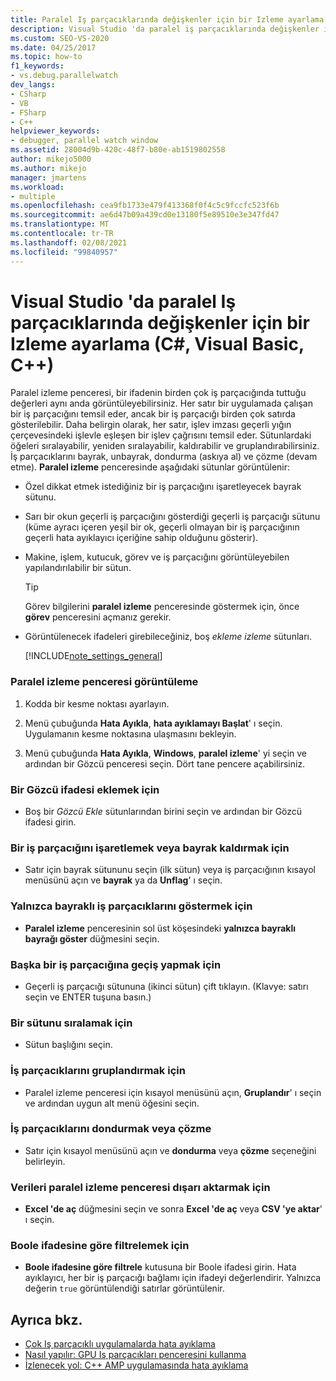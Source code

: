 ```yaml
---
title: Paralel Iş parçacıklarında değişkenler için bir Izleme ayarlama | Microsoft Docs
description: Visual Studio 'da paralel iş parçacıklarında değişkenler için bir izleme ayarlayın. Aynı anda birden çok iş parçacığında bir ifadenin tuttuğu değerleri görüntüler.
ms.custom: SEO-VS-2020
ms.date: 04/25/2017
ms.topic: how-to
f1_keywords:
- vs.debug.parallelwatch
dev_langs:
- CSharp
- VB
- FSharp
- C++
helpviewer_keywords:
- debugger, parallel watch window
ms.assetid: 28004d9b-420c-48f7-b80e-ab1519802558
author: mikejo5000
ms.author: mikejo
manager: jmartens
ms.workload:
- multiple
ms.openlocfilehash: cea9fb1733e479f413368f0f4c5c9fccfc523f6b
ms.sourcegitcommit: ae6d47b09a439cd0e13180f5e89510e3e347fd47
ms.translationtype: MT
ms.contentlocale: tr-TR
ms.lasthandoff: 02/08/2021
ms.locfileid: "99840957"
---
```

# <a name="set-a-watch-on-variables-in-parallel-threads-in-visual-studio-c-visual-basic-c"></a>Visual Studio 'da paralel Iş parçacıklarında değişkenler için bir Izleme ayarlama (C#, Visual Basic, C++)
Paralel izleme penceresi, bir ifadenin birden çok iş parçacığında tuttuğu değerleri aynı anda görüntüleyebilirsiniz. Her satır bir uygulamada çalışan bir iş parçacığını temsil eder, ancak bir iş parçacığı birden çok satırda gösterilebilir. Daha belirgin olarak, her satır, işlev imzası geçerli yığın çerçevesindeki işlevle eşleşen bir işlev çağrısını temsil eder. Sütunlardaki öğeleri sıralayabilir, yeniden sıralayabilir, kaldırabilir ve gruplandırabilirsiniz. İş parçacıklarını bayrak, unbayrak, dondurma (askıya al) ve çözme (devam etme). **Paralel izleme** penceresinde aşağıdaki sütunlar görüntülenir:

- Özel dikkat etmek istediğiniz bir iş parçacığını işaretleyecek bayrak sütunu.

- Sarı bir okun geçerli iş parçacığını gösterdiği geçerli iş parçacığı sütunu (küme ayracı içeren yeşil bir ok, geçerli olmayan bir iş parçacığının geçerli hata ayıklayıcı içeriğine sahip olduğunu gösterir).

- Makine, işlem, kutucuk, görev ve iş parçacığını görüntüleyebilen yapılandırılabilir bir sütun.

  > [!TIP]
  > Görev bilgilerini **paralel izleme** penceresinde göstermek için, önce **görev** penceresini açmanız gerekir.

- Görüntülenecek ifadeleri girebileceğiniz, boş *ekleme izleme* sütunları.

  [!INCLUDE[note_settings_general](../data-tools/includes/note_settings_general_md.md)]

### <a name="to-display-the-parallel-watch-window"></a>Paralel izleme penceresi görüntüleme

1. Kodda bir kesme noktası ayarlayın.

2. Menü çubuğunda **Hata Ayıkla**, **hata ayıklamayı Başlat**' ı seçin. Uygulamanın kesme noktasına ulaşmasını bekleyin.

3. Menü çubuğunda **Hata Ayıkla**, **Windows**, **paralel izleme**' yi seçin ve ardından bir Gözcü penceresi seçin. Dört tane pencere açabilirsiniz.

### <a name="to-add-a-watch-expression"></a>Bir Gözcü ifadesi eklemek için

- Boş bir *Gözcü Ekle* sütunlarından birini seçin ve ardından bir Gözcü ifadesi girin.

### <a name="to-flag-or-unflag-a-thread"></a>Bir iş parçacığını işaretlemek veya bayrak kaldırmak için

- Satır için bayrak sütununu seçin (ilk sütun) veya iş parçacığının kısayol menüsünü açın ve **bayrak** ya da **Unflag**' ı seçin.

### <a name="to-display-only-flagged-threads"></a>Yalnızca bayraklı iş parçacıklarını göstermek için

- **Paralel izleme** penceresinin sol üst köşesindeki **yalnızca bayraklı bayrağı göster** düğmesini seçin.

### <a name="to-switch-to-another-thread"></a>Başka bir iş parçacığına geçiş yapmak için

- Geçerli iş parçacığı sütununa (ikinci sütun) çift tıklayın. (Klavye: satırı seçin ve ENTER tuşuna basın.)

### <a name="to-sort-a-column"></a>Bir sütunu sıralamak için

- Sütun başlığını seçin.

### <a name="to-group-threads"></a>İş parçacıklarını gruplandırmak için

- Paralel izleme penceresi için kısayol menüsünü açın, **Gruplandır**' ı seçin ve ardından uygun alt menü öğesini seçin.

### <a name="to-freeze-or-thaw-threads"></a>İş parçacıklarını dondurmak veya çözme

- Satır için kısayol menüsünü açın ve **dondurma** veya **çözme** seçeneğini belirleyin.

### <a name="to-export-the-data-in-the-parallel-watch-window"></a>Verileri paralel izleme penceresi dışarı aktarmak için

- **Excel 'de aç** düğmesini seçin ve sonra **Excel 'de aç** veya **CSV 'ye aktar**' ı seçin.

### <a name="to-filter-by-a-boolean-expression"></a>Boole ifadesine göre filtrelemek için

- **Boole ifadesine göre filtrele** kutusuna bir Boole ifadesi girin. Hata ayıklayıcı, her bir iş parçacığı bağlamı için ifadeyi değerlendirir. Yalnızca değerin `true` görüntülendiği satırlar görüntülenir.

## <a name="see-also"></a>Ayrıca bkz.
- [Çok Iş parçacıklı uygulamalarda hata ayıklama](../debugger/debug-multithreaded-applications-in-visual-studio.md)
- [Nasıl yapılır: GPU Iş parçacıkları penceresini kullanma](../debugger/how-to-use-the-gpu-threads-window.md)
- [İzlenecek yol: C++ AMP uygulamasında hata ayıklama](/cpp/parallel/amp/walkthrough-debugging-a-cpp-amp-application)